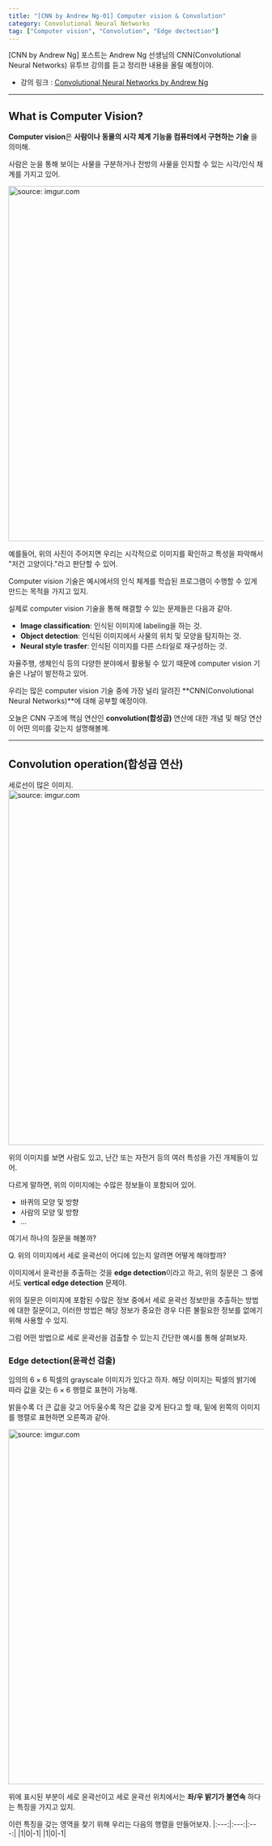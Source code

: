```yaml
---
title: "[CNN by Andrew Ng-01] Computer vision & Convolution"
category: Convolutional Neural Networks
tag: ["Computer vision", "Convolution", "Edge dectection"]
---
```


\[CNN by Andrew Ng\] 포스트는 Andrew Ng 선생님의 CNN(Convolutional Neural Networks) 유투브 강의를 듣고 정리한 내용을 올릴 예정이야.

 - 강의 링크 : [Convolutional Neural Networks by Andrew Ng](https://www.youtube.com/watch?v=ArPaAX_PhIs&list=PLkDaE6sCZn6Gl29AoE31iwdVwSG-KnDzF)

---

## What is Computer Vision?

**Computer vision**은 **사람이나 동물의 시각 체계 기능을 컴퓨터에서 구현하는 기술** 을 의미해.

사람은 눈을 통해 보이는 사물을 구분하거나 전방의 사물을 인지할 수 있는 시각/인식 체계를 가지고 있어.

<a href="https://i.imgur.com/rHoB6Th"><img src="https://i.imgur.com/rHoB6Th.png" width="700px" title="source: imgur.com" /></a>

예를들어, 위의 사진이 주어지면 우리는 시각적으로 이미지를 확인하고 특성을 파악해서 "저건 고양이다."라고 판단할 수 있어.

Computer vision 기술은 예시에서의 인식 체계를 학습된 프로그램이 수행할 수 있게 만드는 목적을 가지고 있지. 

실제로 computer vision 기술을 통해 해결할 수 있는 문제들은 다음과 같아.

 - **Image classification**: 인식된 이미지에 labeling을 하는 것.
 - **Object detection**: 인식된 이미지에서 사물의 위치 및 모양을 탐지하는 것.
 - **Neural style trasfer**: 인식된 이미지를 다른 스타일로 재구성하는 것.

자율주행, 생체인식 등의 다양한 분야에서 활용될 수 있기 때문에 computer vision 기술은 나날이 발전하고 있어.


우리는 많은 computer vision 기술 중에 가장 널리 알려진 **CNN(Convolutional Neural Networks)**에 대해 공부할 예정이야.

오늘은 CNN 구조에 핵심 연산인 **convolution(합성곱)** 연산에 대한 개념 및 해당 연산이 어떤 의미를 갖는지 설명해볼께.

---
## Convolution operation(합성곱 연산) 

세로선이 많은 이미지.
<a href="https://i.imgur.com/rHoB6Th"><img src="https://i.imgur.com/rHoB6Th.png" width="700px" title="source: imgur.com" /></a>

위의 이미지를 보면 사람도 있고, 난간 또는 자전거 등의 여러 특성을 가진 개체들이 있어.

다르게 말하면, 위의 이미지에는 수많은 정보들이 포함되어 있어.

 - 바퀴의 모양 및 방향
 - 사람의 모양 및 방향
 - ...

여기서 하나의 질문을 해볼까?

Q. 위의 이미지에서 세로 윤곽선이 어디에 있는지 알려면 어떻게 해야할까?

이미지에서 윤곽선을 추출하는 것을 **edge detection**이라고 하고, 위의 질문은 그 중에서도 **vertical edge detection** 문제야.

위의 질문은 이미지에 포함된 수많은 정보 중에서 세로 윤곽선 정보만을 추출하는 방법에 대한 질문이고, 이러한 방법은 해당 정보가 중요한 경우 다른 불필요한 정보를 없애기 위해 사용할 수 있지.

그럼 어떤 방법으로 세로 운곽선을 검출할 수 있는지 간단한 예시를 통해 살펴보자.


### Edge detection(윤곽선 검출)

임의의 $6 \times 6$ 픽셀의 grayscale 이미지가 있다고 하자. 해당 이미지는 픽셀의 밝기에 따라 값을 갖는 $6\times 6$ 행렬로 표현이 가능해.

밝을수록 더 큰 값을 갖고 어두울수록 작은 값을 갖게 된다고 할 때, 밑에 왼쪽의 이미지를 행렬로 표현하면 오른쪽과 같아.

<a href="https://i.imgur.com/rHoB6Th"><img src="https://i.imgur.com/rHoB6Th.png" width="700px" title="source: imgur.com" /></a>

위에 표시된 부분이 세로 윤곽선이고 세로 윤곽선 위치에서는 **좌/우 밝기가 불연속** 하다는 특징을 가지고 있지.

이런 특징을 갖는 영역을 찾기 위해 우리는 다음의 행렬을 만들어보자. 
|:---:|:---:|:---:|
|1|0|-1|
|1|0|-1|

